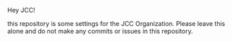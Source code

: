 Hey JCC!

this repository is some settings for the JCC Organization. Please leave this alone and do not make any commits or issues in this repository.
